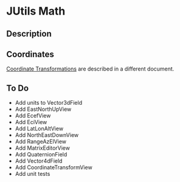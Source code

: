 # JUtils Math

## Description

## Coordinates

[Coordinate Transformations](./coords.md) are described in a different document.

## To Do

- Add units to Vector3dField
- Add EastNorthUpView
- Add EcefView
- Add EciView
- Add LatLonAltView
- Add NorthEastDownView
- Add RangeAzElView
- Add MatrixEditorView
- Add QuaternionField
- Add Vector4dField
- Add CoordinateTransformView
- Add unit tests
